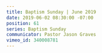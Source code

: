 ```yaml
---
title: Baptism Sunday | June 2019
date: 2019-06-02 08:30:00 -07:00
position: 61
series: Baptism Sunday
communicator: Pastor Jason Graves
vimeo_id: 340008781
---
```


